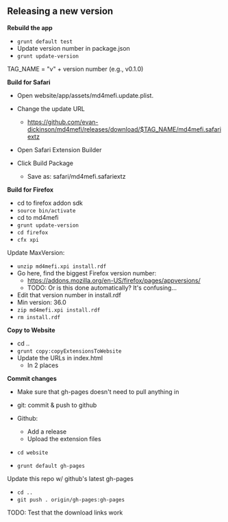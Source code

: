 Releasing a new version
-----------------------
**Rebuild the app**
* `grunt default test`
* Update version number in package.json
* `grunt update-version`

TAG_NAME = "v" + version number (e.g., v0.1.0)

**Build for Safari**

* Open website/app/assets/md4mefi.update.plist. 
* Change the update URL
    - https://github.com/evan-dickinson/md4mefi/releases/download/$TAG_NAME/md4mefi.safariextz

* Open Safari Extension Builder
* Click Build Package
    - Save as: safari/md4mefi.safariextz

**Build for Firefox**

* cd to firefox addon sdk
* `source bin/activate`
* cd to md4mefi
* `grunt update-version`
* `cd firefox`
* `cfx xpi`

Update MaxVersion:
* `unzip md4mefi.xpi install.rdf`
* Go here, find the biggest Firefox version number:
    - https://addons.mozilla.org/en-US/firefox/pages/appversions/
    - TODO: Or is this done automatically? It's confusing...
* Edit that version number in install.rdf
* Min version: 36.0
* `zip md4mefi.xpi install.rdf`
* `rm install.rdf`

**Copy to Website**
* cd ..
* `grunt copy:copyExtensionsToWebsite`
* Update the URLs in index.html
    - In 2 places

**Commit changes**
* Make sure that gh-pages doesn't need to pull anything in

* git: commit & push to github
* Github: 
    - Add a release
    - Upload the extension files

* `cd website`
* `grunt default gh-pages`

Update this repo w/ github's latest gh-pages
* `cd ..`
* `git push . origin/gh-pages:gh-pages`

TODO: Test that the download links work
